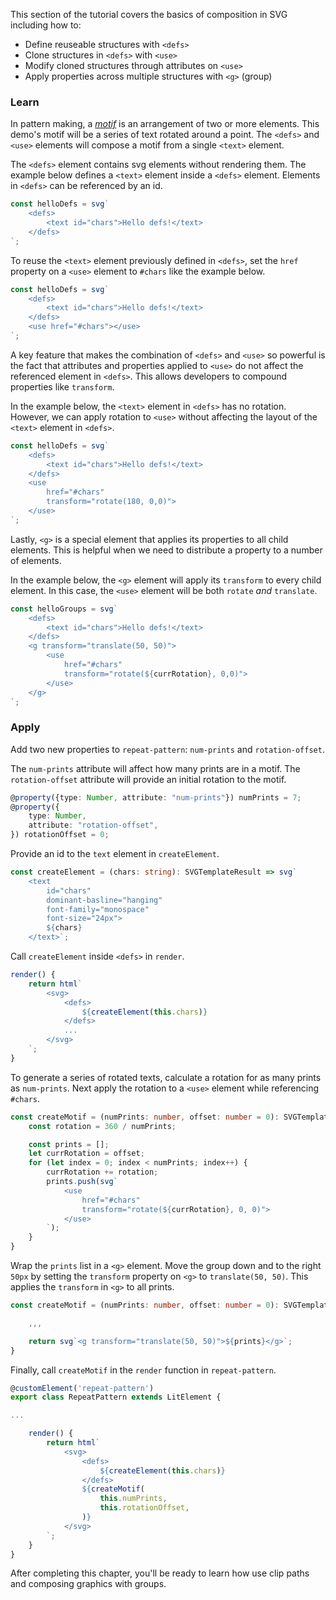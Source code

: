 This section of the tutorial covers the basics of composition in SVG
including how to:

- Define reuseable structures with `<defs>`
- Clone structures in `<defs>` with `<use>`
- Modify cloned structures through attributes on `<use>`
- Apply properties across multiple structures with `<g>` (group)

### Learn

In pattern making, a [_motif_](https://en.wikipedia.org/wiki/Motif_(visual_arts))
is an arrangement of two or more elements. This demo's motif will be a
series of text rotated around a point. The `<defs>` and `<use>`
elements will compose a motif from a single `<text>` element.

The `<defs>` element contains svg elements without rendering them. The
example below defines a `<text>` element inside a `<defs>` element.
Elements in `<defs>` can be referenced by an id.

```ts
const helloDefs = svg`
    <defs>
        <text id="chars">Hello defs!</text>
    </defs>
`;
```

To reuse the `<text>` element previously defined in `<defs>`, set the
`href` property on a `<use>` element to `#chars` like the example below.

```ts
const helloDefs = svg`
    <defs>
        <text id="chars">Hello defs!</text>
    </defs>
    <use href="#chars"></use>
`;
```

A key feature that makes the combination of `<defs>` and `<use>` so
powerful is the fact that attributes and properties applied to `<use>`
do not affect the referenced element in `<defs>`. This allows
developers to compound properties like `transform`.

In the example below, the `<text>` element in `<defs>` has no
rotation. However, we can apply rotation to `<use>` without
affecting the layout of the `<text>` element in `<defs>`.

```ts
const helloDefs = svg`
    <defs>
        <text id="chars">Hello defs!</text>
    </defs>
    <use
        href="#chars"
        transform="rotate(180, 0,0)">
    </use>
`;
```

Lastly, `<g>` is a special element that applies its properties to all
child elements. This is helpful when we need to distribute a property
to a number of elements.

In the example below, the `<g>` element will apply its `transform`
to every child element. In this case, the `<use>` element will be both
`rotate` _and_ `translate`.

```ts
const helloGroups = svg`
    <defs>
        <text id="chars">Hello defs!</text>
    </defs>
    <g transform="translate(50, 50)">
        <use
            href="#chars"
            transform="rotate(${currRotation}, 0,0)">
        </use>
    </g>
`;
```

### Apply

Add two new properties to `repeat-pattern`: `num-prints`
and `rotation-offset`.

The `num-prints` attribute will affect how many prints are in a
motif. The `rotation-offset` attribute will provide an
initial rotation to the motif.

```ts
@property({type: Number, attribute: "num-prints"}) numPrints = 7;
@property({
    type: Number,
    attribute: "rotation-offset",
}) rotationOffset = 0;
```

Provide an id to the `text` element in `createElement`.

```ts
const createElement = (chars: string): SVGTemplateResult => svg`
	<text
		id="chars"
		dominant-basline="hanging"
		font-family="monospace"
		font-size="24px">
		${chars}
	</text>`;
```

Call `createElement` inside `<defs>` in `render`.

```ts
render() {
    return html`
        <svg>
            <defs>
                ${createElement(this.chars)}
            </defs>
            ...
        </svg>
    `;
}
```

To generate a series of rotated texts, calculate a rotation for
as many prints as `num-prints`. Next apply the rotation to a `<use>`
element while referencing `#chars`.

```ts
const createMotif = (numPrints: number, offset: number = 0): SVGTemplateResult => {
	const rotation = 360 / numPrints;

	const prints = [];
	let currRotation = offset;
	for (let index = 0; index < numPrints; index++) {
		currRotation += rotation;
		prints.push(svg`
			<use
				href="#chars"
				transform="rotate(${currRotation}, 0, 0)">
			</use>
    	`);
	}
}
```

Wrap the `prints` list in a `<g>` element. Move the group down
and to the right `50px` by setting the `transform` property on `<g>` to
`translate(50, 50)`. This applies the `transform` in `<g>` to all prints.

```ts
const createMotif = (numPrints: number, offset: number = 0): SVGTemplateResult => {

    ,,,

	return svg`<g transform="translate(50, 50)">${prints}</g>`;
}
```

Finally, call `createMotif` in the `render` function in `repeat-pattern`.

```ts
@customElement('repeat-pattern')
export class RepeatPattern extends LitElement {

...

	render() {
		return html`
			<svg>
				<defs>
					${createElement(this.chars)}
				</defs>
				${createMotif(
                    this.numPrints,
                    this.rotationOffset,
                )}
			</svg>
    	`;
	}
}
```

After completing this chapter, you'll be ready to learn how use clip
paths and composing graphics with groups.